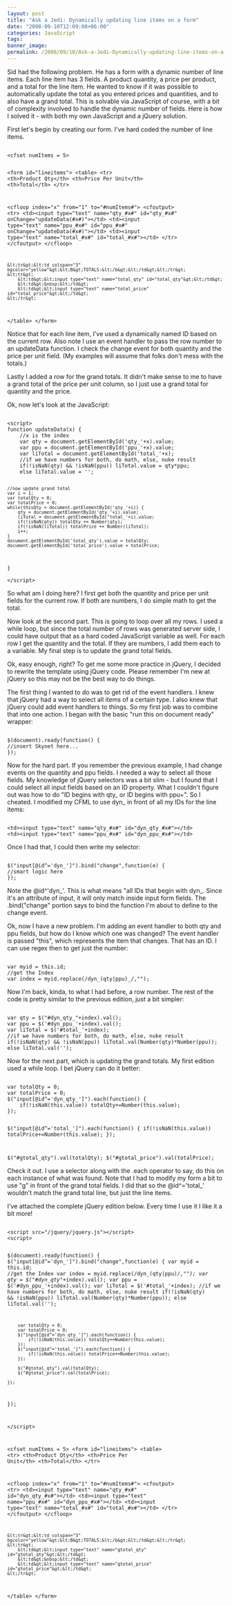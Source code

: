 ```yaml
---
layout: post
title: "Ask a Jedi: Dynamically updating line items on a form"
date: "2008-09-10T12:09:00+06:00"
categories: JavaScript 
tags: 
banner_image: 
permalink: /2008/09/10/Ask-a-Jedi-Dynamically-updating-line-items-on-a-form
---
```


Sid had the following problem. He has a form with a dynamic number of line items. Each line item has 3 fields. A product quantity, a price per product, and a total for the line item. He wanted to know if it was possible to automatically update the total as you entered prices and quantities, and to also have a grand total. This is solvable via JavaScript of course, with a bit of complexity involved to handle the dynamic number of fields. Here is how I solved it - with both my own JavaScript and a jQuery solution.
<!--more-->
First let's begin by creating our form. I've hard coded the number of line items. 

<code>
&lt;cfset numItems = 5&gt;

&lt;form id="lineitems"&gt;
&lt;table&gt;
	&lt;tr&gt;
		&lt;th&gt;Product Qty&lt;/th&gt;
		&lt;th&gt;Price Per Unit&lt;/th&gt;
		&lt;th&gt;Total&lt;/th&gt;
	&lt;/tr&gt;
	
&lt;cfloop index="x" from="1" to="#numItems#"&gt;
	&lt;cfoutput&gt;
	&lt;tr&gt;
		&lt;td&gt;&lt;input type="text" name="qty_#x#" id="qty_#x#" onChange="updateData(#x#)"&gt;&lt;/td&gt;
		&lt;td&gt;&lt;input type="text" name="ppu_#x#" id="ppu_#x#" onChange="updateData(#x#)"&gt;&lt;/td&gt;
		&lt;td&gt;&lt;input type="text" name="total_#x#" id="total_#x#"&gt;&lt;/td&gt;
	&lt;/tr&gt;
	&lt;/cfoutput&gt;
&lt;/cfloop&gt;

	&lt;tr&gt;&lt;td colspan="3" bgcolor="yellow"&gt;&lt;B&gt;TOTALS:&lt;/b&gt;&lt;/td&gt;&lt;/tr&gt;
	&lt;tr&gt;
		&lt;td&gt;&lt;input type="text" name="total_qty" id="total_qty"&gt;&lt;/td&gt;
		&lt;td&gt;&nbsp;&lt;/td&gt;
		&lt;td&gt;&lt;input type="text" name="total_price" id="total_price"&gt;&lt;/td&gt;
	&lt;/tr&gt; 
&lt;/table&gt;
&lt;/form&gt;
</code>

Notice that for each line item, I've used a dynamically named ID based on the current row. Also note I use an event handler to pass the row number to an updateData function. I check the change event for both quantity and the price per unit field. (My examples will assume that folks don't mess with the totals.)

Lastly I added a row for the grand totals. It didn't make sense to me to have a grand total of the price per unit column, so I just use a grand total for quantity and the price.

Ok, now let's look at the JavaScript:

<code>
&lt;script&gt;
function updateData(x) {
	//x is the index
	var qty = document.getElementById('qty_'+x).value;
	var ppu = document.getElementById('ppu_'+x).value;
	var liTotal = document.getElementById('total_'+x);
	//if we have numbers for both, do math, else, nuke result
	if(!isNaN(qty) && !isNaN(ppu)) liTotal.value = qty*ppu;
	else liTotal.value = '';

	//now update grand total
	var i = 1;
	var totalQty = 0;
	var totalPrice = 0;
	while(thisQty = document.getElementById('qty_'+i)) {
		qty = document.getElementById('qty_'+i).value;
		liTotal = document.getElementById('total_'+i).value;
		if(!isNaN(qty)) totalQty += Number(qty);
		if(!isNaN(liTotal)) totalPrice += Number(liTotal);
		i++;
	}
	document.getElementById('total_qty').value = totalQty;
	document.getElementById('total_price').value = totalPrice;
}	
&lt;/script&gt;
</code>

So what am I doing here? I first get both the quantity and price per unit fields for the current row. If both are numbers, I do simple math to get the total.

Now look at the second part. This is going to loop over all my rows. I used a while loop, but since the total number of rows was generated server side, I could have output that as a hard coded JavaScript variable as well. For each row I get the quantity and the total. If they are numbers, I add them each to a variable. My final step is to update the grand total fields.

Ok, easy enough, right? To get me some more practice in jQuery, I decided to rewrite the template using jQuery code. Please remember I'm new at jQuery so this may not be the best way to do things. 

The first thing I wanted to do was to get rid of the event handlers. I knew that jQuery had a way to select all items of a certain type. I also knew that jQuery could add event handlers to things. So my first job was to combine that into one action. I began with the basic "run this on document ready" wrapper:

<code>
$(document).ready(function() {
//insert Skynet here...
});
</code>

Now for the hard part. If you remember the previous example, I had change events on the quantity and ppu fields. I needed a way to select all those fields. My knowledge of jQuery selectors was a bit slim - but I found that I could select all input fields based on an ID property. What I couldn't figure out was how to do "ID begins with qty_ or ID begins with ppu+". So I cheated. I modified my CFML to use dyn_ in front of all my IDs for the line items:

<code>
&lt;td&gt;&lt;input type="text" name="qty_#x#" id="dyn_qty_#x#"&gt;&lt;/td&gt;
&lt;td&gt;&lt;input type="text" name="ppu_#x#" id="dyn_ppu_#x#"&gt;&lt;/td&gt;
</code>

Once I had that, I could then write my selector:

<code>
$("input[@id^='dyn_']").bind("change",function(e) {
//smart logic here
});
</code>

Note the @id^'dyn_'. This is what means "all IDs that begin with dyn_. Since it's an attribute of input, it will only match inside input form fields. The .bind("change" portion says to bind the function I'm about to define to the change event.

Ok, now I have a new problem. I'm adding an event handler to both qty and ppu fields, but how do I know <i>which</i> one was changed?  The event handler is passed "this", which represents the item that changes. That has an ID. I can use regex then to get just the number:

<code>
var myid = this.id;
//get the Index
var index = myid.replace(/dyn_(qty|ppu)_/,"");
</code>

Now I'm back, kinda, to what I had before, a row number. The rest of the code is pretty similar to the previous edition, just a bit simpler:

<code>
var qty = $("#dyn_qty_"+index).val();
var ppu = $('#dyn_ppu_'+index).val();
var liTotal = $('#total_'+index);
//if we have numbers for both, do math, else, nuke result
if(!isNaN(qty) && !isNaN(ppu)) liTotal.val(Number(qty)*Number(ppu));
else liTotal.val('');
</code>

Now for the next part, which is updating the grand totals. My first edition used a while loop. I bet jQuery can do it better:

<code>
var totalQty = 0;
var totalPrice = 0;
$("input[@id^='dyn_qty_']").each(function() {
	if(!isNaN(this.value)) totalQty+=Number(this.value);
});

$("input[@id^='total_']").each(function() {
	if(!isNaN(this.value)) totalPrice+=Number(this.value);
});

$("#gtotal_qty").val(totalQty);
$("#gtotal_price").val(totalPrice);
</code>

Check it out. I use a selector along with the .each operator to say, do this on each instance of what was found. Note that I had to modify my form a bit to use "g" in front of the grand total fields. I did that so the @id^='total_' wouldn't match the grand total line, but just the line items.

I've attached the complete jQuery edition below. Every time I use it I like it a bit more!

<code>
&lt;script src="/jquery/jquery.js"&gt;&lt;/script&gt;
&lt;script&gt;

$(document).ready(function() {
	$("input[@id^='dyn_']").bind("change",function(e) {
		var myid = this.id;
		//get the Index
		var index = myid.replace(/dyn_(qty|ppu)_/,"");
		var qty = $("#dyn_qty_"+index).val();
		var ppu = $('#dyn_ppu_'+index).val();
		var liTotal = $('#total_'+index);
		//if we have numbers for both, do math, else, nuke result
		if(!isNaN(qty) && !isNaN(ppu)) liTotal.val(Number(qty)*Number(ppu));
		else liTotal.val('');

		var totalQty = 0;
		var totalPrice = 0;
		$("input[@id^='dyn_qty_']").each(function() {
			if(!isNaN(this.value)) totalQty+=Number(this.value);
		});
		$("input[@id^='total_']").each(function() {
			if(!isNaN(this.value)) totalPrice+=Number(this.value);
		});

		$("#gtotal_qty").val(totalQty);
		$("#gtotal_price").val(totalPrice);
		
	});

});

&lt;/script&gt;

&lt;cfset numItems = 5&gt;
&lt;form id="lineitems"&gt;
&lt;table&gt;
	&lt;tr&gt;
		&lt;th&gt;Product Qty&lt;/th&gt;
		&lt;th&gt;Price Per Unit&lt;/th&gt;
		&lt;th&gt;Total&lt;/th&gt;
	&lt;/tr&gt;
	
&lt;cfloop index="x" from="1" to="#numItems#"&gt;
	&lt;cfoutput&gt;
	&lt;tr&gt;
		&lt;td&gt;&lt;input type="text" name="qty_#x#" id="dyn_qty_#x#"&gt;&lt;/td&gt;
		&lt;td&gt;&lt;input type="text" name="ppu_#x#" id="dyn_ppu_#x#"&gt;&lt;/td&gt;
		&lt;td&gt;&lt;input type="text" name="total_#x#" id="total_#x#"&gt;&lt;/td&gt;
	&lt;/tr&gt;
	&lt;/cfoutput&gt;
&lt;/cfloop&gt;

	&lt;tr&gt;&lt;td colspan="3" bgcolor="yellow"&gt;&lt;B&gt;TOTALS:&lt;/b&gt;&lt;/td&gt;&lt;/tr&gt;
	&lt;tr&gt;
		&lt;td&gt;&lt;input type="text" name="gtotal_qty" id="gtotal_qty"&gt;&lt;/td&gt;
		&lt;td&gt;&nbsp;&lt;/td&gt;
		&lt;td&gt;&lt;input type="text" name="gtotal_price" id="gtotal_price"&gt;&lt;/td&gt;
	&lt;/tr&gt; 
&lt;/table&gt;
&lt;/form&gt;
</code>